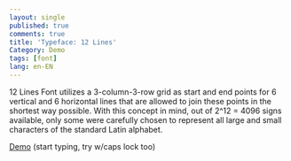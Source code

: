 ```yaml
---
layout: single
published: true
comments: true
title: 'Typeface: 12 Lines'
Category: Demo
tags: [font]
lang: en-EN
---
```


12 Lines Font utilizes a 3-column-3-row grid as start and end points for 6 vertical and 6 horizontal lines that are allowed to join these points in the shortest way possible. With this concept in mind, out of 2^12 = 4096 signs available, only some were carefully chosen to represent all large and small characters of the standard Latin alphabet.

[Demo](https://herbowicz.github.io/12/) (start typing, try w/caps lock too)
